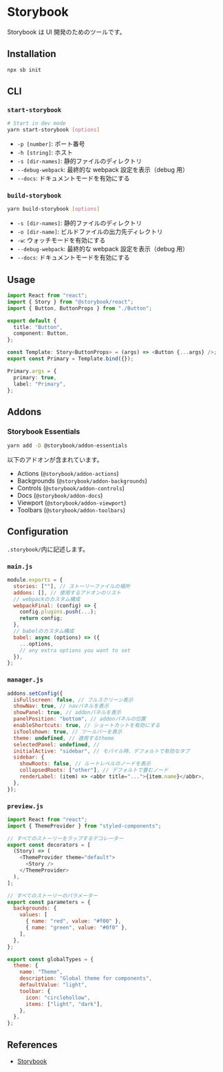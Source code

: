 # Storybook

Storybook は UI 開発のためのツールです。

## Installation

```bash
npx sb init
```

## CLI

### `start-storybook`

```bash
# Start in dev mode
yarn start-storybook [options]
```

- `-p [number]`: ポート番号
- `-h [string]`: ホスト
- `-s [dir-names]`: 静的ファイルのディレクトリ
- `--debug-webpack`: 最終的な webpack 設定を表示（debug 用）
- `--docs`: ドキュメントモードを有効にする

### `build-storybook`

```bash
yarn build-storybook [options]
```

- `-s [dir-names]`: 静的ファイルのディレクトリ
- `-o [dir-name]`: ビルドファイルの出力先ディレクトリ
- `-w`: ウォッチモードを有効にする
- `--debug-webpack`: 最終的な webpack 設定を表示（debug 用）
- `--docs`: ドキュメントモードを有効にする

## Usage

```ts
import React from "react";
import { Story } from "@storybook/react";
import { Button, ButtonProps } from "./Button";

export default {
  title: "Button",
  component: Button,
};

const Template: Story<ButtonProps> = (args) => <Button {...args} />;
export const Primary = Template.bind({});

Primary.args = {
  primary: true,
  label: "Primary",
};
```

## Addons

### Storybook Essentials

```bash
yarn add -D @storybook/addon-essentials
```

以下のアドオンが含まれています。

- Actions (`@storybook/addon-actions`)
- Backgrounds (`@storybook/addon-backgrounds`)
- Controls (`@storybook/addon-controls`)
- Docs (`@storybook/addon-docs`)
- Viewport (`@storybook/addon-viewport`)
- Toolbars (`@storybook/addon-toolbars`)

## Configuration

`.storybook/`内に記述します。

### `main.js`

```js
module.exports = {
  stories: [""], // ストーリーファイルの場所
  addons: [], // 使用するアドオンのリスト
  // webpackのカスタム構成
  webpackFinal: (config) => {
    config.plugins.push(...);
    return config;
  },
  // babelのカスタム構成
  babel: async (options) => ({
    ...options,
    // any extra options you want to set
  }),
};
```

### `manager.js`

```js
addons.setConfig({
  isFullscreen: false, // フルスクリーン表示
  showNav: true, // navパネルを表示
  showPanel: true, // addonパネルを表示
  panelPosition: "bottom", // addonパネルの位置
  enableShortcuts: true, // ショートカットを有効にする
  isToolshown: true, // ツールバーを表示
  theme: undefined, // 適用するtheme
  selectedPanel: undefined, //
  initialActive: "sidebar", // モバイル時、デフォルトで有効なタブ
  sidebar: {
    showRoots: false, // ルートレベルのノードを表示
    collapsedRoots: ["other"], // デフォルトで畳むノード
    renderLabel: (item) => <abbr title="...">{item.name}</abbr>,
  },
});
```

### `preview.js`

```js
import React from "react";
import { ThemeProvider } from "styled-components";

// すべてのストーリーをラップするデコレーター
export const decorators = [
  (Story) => (
    <ThemeProvider theme="default">
      <Story />
    </ThemeProvider>
  ),
];

// すべてのストーリーのパラメーター
export const parameters = {
  backgrounds: {
    values: [
      { name: "red", value: "#f00" },
      { name: "green", value: "#0f0" },
    ],
  },
};

export const globalTypes = {
  theme: {
    name: "Theme",
    description: "Global theme for components",
    defaultValue: "light",
    toolbar: {
      icon: "circlehollow",
      items: ["light", "dark"],
    },
  },
};
```

## References

- [Storybook](https://storybook.js.org/)
